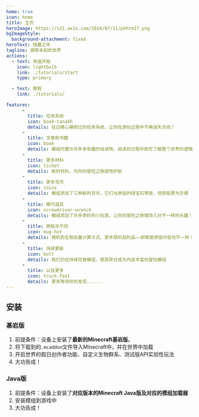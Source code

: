 ```yaml
---
home: true
icon: home
title: 主页
heroImage: https://s21.ax1x.com/2024/07/11/pkhrmIf.png
bgImageStyle:
  background-attachment: fixed
heroText: 隐藏之年
tagline: 探索未知的世界
actions:
  - text: 快速开始
    icon: lightbulb
    link: ./tutorials/start
    type: primary

  - text: 教程
    link: ./tutorials/

features:
      -
        title: 任务系统
        icon: book-tanakh
        details: 经过精心编排过的任务系统，让你在游玩过程中不再迷失方向！   
      -
        title: 文章和书籍
        icon: book
        details: 模组内置许许多多有趣的阅读物，阅读的过程中即可了解整个世界的逻辑
      -
        title: 更多材料
        icon: ticket
        details: 新的材料，为你的冒险之旅保驾护航
      -
        title: 更多货币
        icon: coins
        details: 模组添加了三种新的货币，它们与原版的绿宝石等效，但获取更为方便
      -
        title: 精巧道具
        icon: screwdriver-wrench
        details: 模组添加了许多奇妙的小玩意，让你的冒险之旅增添几分不一样的乐趣！ 
      -
        title: 原版亦不同
        icon: mug-hot
        details: 随机的生物血量计算方式、更丰厚的战利品——即使是原版内容也不一样！
      -
        title: 持续更新
        icon: bolt
        details: 我们仍在持续完善模组，使其早日成为内容丰富的冒险模组
      -
        title: 以及更多
        icon: truck-fast
        details: 更多等待你的发现......
---
```


## 安装
### 基岩版
1. 前提条件：设备上安装了**最新的Minecraft基岩版**。
2. 将下载到的`.mcaddon`文件导入Minecraft中，并在世界中加载
3. 开启世界的假日创作者功能、自定义生物群系、测试版API实验性玩法
4. 大功告成！

### Java版
1. 前提条件：设备上安装了**对应版本的Minecraft Java版及对应的模组加载器**
2. 安装模组到游戏中
3. 大功告成！
